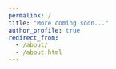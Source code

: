 ```yaml
---
permalink: /
title: "More coming soon..."
author_profile: true
redirect_from: 
  - /about/
  - /about.html
---
```


